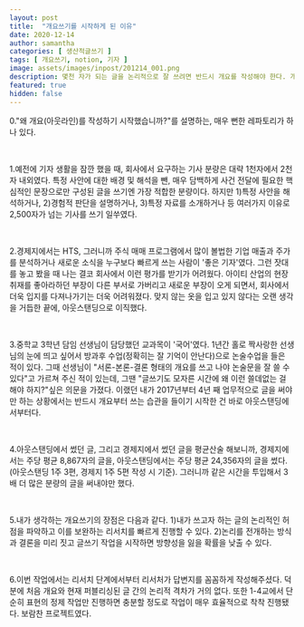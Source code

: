 ```yaml
---
layout: post
title:  "개요쓰기를 시작하게 된 이유"
date: 2020-12-14
author: samantha
categories: [ 생산적글쓰기 ]
tags: [ 개요쓰기, notion, 기자 ]
image: assets/images/inpost/201214_001.png
description: 몇천 자가 되는 글을 논리적으로 잘 쓰려면 반드시 개요를 작성해야 한다. 개요를 작성하면 2가지 장점이 있다.
featured: true
hidden: false
---
```


0."왜 개요(아웃라인)를 작성하기 시작했습니까?"를 설명하는, 매우 뻔한 레파토리가 하나 있다. 

<br/>

1.예전에 기자 생활을 잠깐 했을 때, 회사에서 요구하는 기사 분량은 대략 1천자에서 2천자 내외였다. 특정 사안에 대한 배경 및 해석을 뺀, 매우 담백하게 사건 전달에 필요한 핵심적인 문장으로만 구성된 글을 쓰기엔 가장 적합한 분량이다. 하지만 1)특정 사안을 해석하거나, 2)경험적 판단을 설명하거나, 3)특정 자료를 소개하거나 등 여러가지 이유로 2,500자가 넘는 기사를 쓰기 일쑤였다.

<br/>

2.경제지에서는 HTS, 그러니까 주식 매매 프로그램에서 많이 볼법한 기업 매출과 주가를 분석하거나 새로운 소식을 누구보다 빠르게 쓰는 사람이 '좋은 기자'였다. 그런 잣대를 놓고 봤을 때 나는 결코 회사에서 이런 평가를 받기가 어려웠다. 아이티 산업의 현장 취재를 좋아라하던 부장이 다른 부서로 가버리고 새로운 부장이 오게 되면서, 회사에서 더욱 입지를 다져나가기는 더욱 어려워졌다. 맞지 않는 옷을 입고 있지 않다는 오랜 생각을 거듭한 끝에, 아웃스탠딩으로 이직했다.

<br/>

3.중학교 3학년 담임 선생님이 담당했던 교과목이 '국어'였다. 1년간 홀로 짝사랑한 선생님의 눈에 띄고 싶어서 방과후 수업(정확히는 잘 기억이 안난다)으로 논술수업을 들은 적이 있다. 그때 선생님이 "서론-본론-결론 형태의 개요를 쓰고 나야 논술문을 잘 쓸 수 있다"고 가르쳐 주신 적이 있는데, 그땐 "글쓰기도 모자른 시간에 왜 이런 쓸데없는 걸 해야 하지?"싶은 의문을 가졌다. 이랬던 내가 2017년부터 4년 째  업무적으로 글을 써야만 하는 상황에서는 반드시 개요부터 쓰는 습관을 들이기 시작한 건 바로 아웃스탠딩에서부터다. 

<br/>

4.아웃스탠딩에서 썼던 글, 그리고 경제지에서 썼던 글을 평균산술 해보니까, 경제지에서는 주당 평균 8,867자의 글을, 아웃스탠딩에서는 주당 평균 24,356자의 글을 썼다. (아웃스탠딩 1주 3편, 경제지 1주 5편 작성 시 기준). 그러니까 같은 시간을 투입해서 3배 더 많은 분량의 글을 써내야만 했다. 

<br/>

5.내가 생각하는 개요쓰기의 장점은 다음과 같다. 
1)내가 쓰고자 하는 글의 논리적인 허점을 파악하고 이를 보완하는 리서치를 빠르게 진행할 수 있다.
2)논리를 전개하는 방식과 결론을 미리 짓고 글쓰기 작업을 시작하면 방향성을 잃을 확률을 낮출 수 있다.

<br/>

6.이번 작업에서는 리서치 단계에서부터 리서처가 답변지를 꼼꼼하게 작성해주셨다. 덕분에 처음 개요와 현재 퍼블리싱된 글 간의 논리적 격차가 거의 없다. 또한 1-4교에서 단순히 표현의 정제 작업만 진행하면 충분할 정도로 작업이 매우 효율적으로 착착 진행됐다. 보람찬 프로젝트였다.

<br/>
